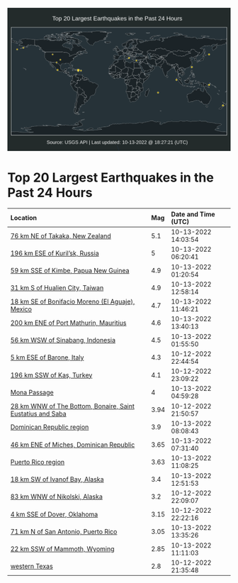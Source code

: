 ![Map](./map.png)

# Top 20 Largest Earthquakes in the Past 24 Hours

| Location | Mag | Date and Time (UTC) |
|:---|:---|:---|
| [76 km NE of Takaka, New Zealand](https://earthquake.usgs.gov/earthquakes/eventpage/us6000itam) | 5.1 | 10-13-2022 14:03:54 |
| [196 km ESE of Kuril’sk, Russia](https://earthquake.usgs.gov/earthquakes/eventpage/us6000it8a) | 5 | 10-13-2022 06:20:41 |
| [59 km SSE of Kimbe, Papua New Guinea](https://earthquake.usgs.gov/earthquakes/eventpage/us6000it72) | 4.9 | 10-13-2022 01:20:54 |
| [31 km S of Hualien City, Taiwan](https://earthquake.usgs.gov/earthquakes/eventpage/us6000ita8) | 4.9 | 10-13-2022 12:58:14 |
| [18 km SE of Bonifacio Moreno (El Aguaje), Mexico](https://earthquake.usgs.gov/earthquakes/eventpage/us6000it9k) | 4.7 | 10-13-2022 11:46:21 |
| [200 km ENE of Port Mathurin, Mauritius](https://earthquake.usgs.gov/earthquakes/eventpage/us6000ital) | 4.6 | 10-13-2022 13:40:13 |
| [56 km WSW of Sinabang, Indonesia](https://earthquake.usgs.gov/earthquakes/eventpage/us6000it79) | 4.5 | 10-13-2022 01:55:50 |
| [5 km ESE of Barone, Italy](https://earthquake.usgs.gov/earthquakes/eventpage/us6000it5n) | 4.3 | 10-12-2022 22:44:54 |
| [196 km SSW of Kaş, Turkey](https://earthquake.usgs.gov/earthquakes/eventpage/us6000it5z) | 4.1 | 10-12-2022 23:09:22 |
| [Mona Passage](https://earthquake.usgs.gov/earthquakes/eventpage/pr2022286000) | 4 | 10-13-2022 04:59:28 |
| [28 km WNW of The Bottom, Bonaire, Saint Eustatius and Saba ](https://earthquake.usgs.gov/earthquakes/eventpage/pr2022285001) | 3.94 | 10-12-2022 21:50:57 |
| [Dominican Republic region](https://earthquake.usgs.gov/earthquakes/eventpage/pr2022286002) | 3.9 | 10-13-2022 08:08:43 |
| [46 km ENE of Miches, Dominican Republic](https://earthquake.usgs.gov/earthquakes/eventpage/pr2022286001) | 3.65 | 10-13-2022 07:31:40 |
| [Puerto Rico region](https://earthquake.usgs.gov/earthquakes/eventpage/pr2022286003) | 3.63 | 10-13-2022 11:08:25 |
| [18 km SW of Ivanof Bay, Alaska](https://earthquake.usgs.gov/earthquakes/eventpage/ak022d575i1z) | 3.4 | 10-13-2022 12:51:53 |
| [83 km WNW of Nikolski, Alaska](https://earthquake.usgs.gov/earthquakes/eventpage/us6000it6i) | 3.2 | 10-12-2022 22:09:07 |
| [4 km SSE of Dover, Oklahoma](https://earthquake.usgs.gov/earthquakes/eventpage/ok2022uapd) | 3.15 | 10-12-2022 22:22:16 |
| [71 km N of San Antonio, Puerto Rico](https://earthquake.usgs.gov/earthquakes/eventpage/pr71376713) | 3.05 | 10-13-2022 13:35:26 |
| [22 km SSW of Mammoth, Wyoming](https://earthquake.usgs.gov/earthquakes/eventpage/uu60520327) | 2.85 | 10-13-2022 11:11:03 |
| [western Texas](https://earthquake.usgs.gov/earthquakes/eventpage/tx2022uanq) | 2.8 | 10-12-2022 21:35:48 |
